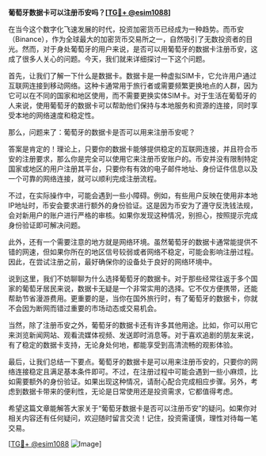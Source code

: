**葡萄牙数据卡可以注册币安吗？[[TG💪+ @esim1088](https://t.me/s/esim1088)]**

在当今这个数字化飞速发展的时代，投资加密货币已经成为一种趋势。而币安（Binance），作为全球最大的加密货币交易所之一，自然吸引了无数投资者的目光。然而，对于身处葡萄牙的用户来说，是否可以用葡萄牙的数据卡注册币安，这成了很多人关心的问题。今天，我们就来详细探讨一下这个问题。

首先，让我们了解一下什么是数据卡。数据卡是一种虚拟SIM卡，它允许用户通过互联网连接到移动网络。这种卡通常用于旅行者或需要频繁更换地点的人群，因为它可以在不同的国家和地区使用，而不需要更换实体SIM卡。对于生活在葡萄牙的人来说，使用葡萄牙的数据卡可以帮助他们保持与本地服务和资源的连接，同时享受本地的网络速度和稳定性。

那么，问题来了：葡萄牙的数据卡是否可以用来注册币安呢？

答案是肯定的！理论上，只要你的数据卡能够提供稳定的互联网连接，并且符合币安的注册要求，那么你是完全可以使用它来注册币安账户的。币安并没有限制特定国家或地区的用户注册其平台，只要你有有效的电子邮件地址、身份证件信息以及一个可靠的网络连接，就可以顺利完成注册流程。

不过，在实际操作中，可能会遇到一些小障碍。例如，有些用户反映在使用非本地IP地址时，币安会要求进行额外的身份验证。这是因为币安为了遵守反洗钱法规，会对新用户的账户进行严格的审核。如果你发现这种情况，别担心，按照提示完成身份验证即可解决问题。

此外，还有一个需要注意的地方就是网络环境。虽然葡萄牙的数据卡通常能提供不错的网速，但如果你所在的地区信号较弱或者网络不稳定，可能会影响注册过程。因此，在尝试注册之前，最好确保你的设备处于良好的网络环境中。

说到这里，我们不妨聊聊为什么选择葡萄牙的数据卡。对于那些经常往返于多个国家的葡萄牙居民来说，数据卡无疑是一个非常实用的选择。它不仅方便携带，还能帮助节省漫游费用。更重要的是，当你在国外旅行时，有了葡萄牙的数据卡，你就不会因为断网而错过重要的市场动态或交易机会。

当然，除了注册币安之外，葡萄牙的数据卡还有许多其他用途。比如，你可以用它来浏览新闻网站、观看流媒体视频、发送即时消息等。对于喜欢追剧的朋友来说，有了稳定的数据卡支持，无论身处何地，都能享受到高清流畅的观影体验。

最后，让我们总结一下要点。葡萄牙的数据卡是可以用来注册币安的，只要你的网络连接稳定且满足基本条件即可。不过，在注册过程中可能会遇到一些小麻烦，比如需要额外的身份验证。如果出现这种情况，请耐心配合完成相应步骤。另外，考虑到数据卡带来的便利性，无论是日常使用还是投资需求，它都值得考虑。

希望这篇文章能解答大家关于“葡萄牙数据卡是否可以注册币安”的疑问。如果你对相关内容还有任何疑问，欢迎随时留言交流！记住，投资需谨慎，理性对待每一笔交易。

[[TG💪+ @esim1088](https://t.me/s/esim1088) ![Image](https://i.postimg.cc/4NQfJmqS/Snipaste-2025-05-13-00-14-12.png)]